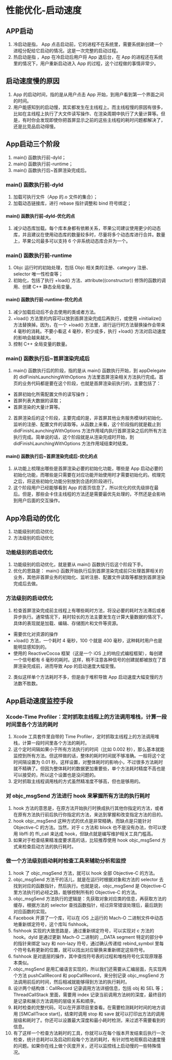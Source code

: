 # 性能优化-启动速度

## APP启动

1. 冷启动是指， App 点击启动前，它的进程不在系统里，需要系统新创建一个进程分配给它启动的情况。这是一次完整的启动过程。
2. 热启动是指 ，App 在冷启动后用户将 App 退后台，在 App 的进程还在系统里的情况下，用户重新启动进入 App 的过程，这个过程做的事情非常少。

## 启动速度慢的原因

1. App 的启动时间，指的是从用户点击 App 开始，到用户看到第一个界面之间的时间。
2. 用户能感知到的启动慢，其实都发生在主线程上。而主线程慢的原因有很多，比如在主线程上执行了大文件读写操作、在渲染周期中执行了大量计算等。但是，有时你会发现即使你把首屏显示之前的这些主线程的耗时问题都解决了，还是比竞品启动得慢。

## App启动三个阶段

1. main() 函数执行前-dyld；
2. main() 函数执行前-runtime；
3. main() 函数执行后~首屏渲染完成后。

### main() 函数执行前-dyld

1. 加载可执行文件（App 的.o 文件的集合）；
2. 加载动态链接库，进行 rebase 指针调整和 bind 符号绑定；

#### main() 函数执行前-dyld-优化的点

1. 减少动态库加载。每个库本身都有依赖关系，苹果公司建议使用更少的动态库，并且建议在使用动态库的数量较多时，尽量将多个动态库进行合并。数量上，苹果公司最多可以支持 6 个非系统动态库合并为一个。

### main() 函数执行前-runtime

1. Objc 运行时的初始处理，包括 Objc 相关类的注册、category 注册、selector 唯一性检查等；
2. 初始化，包括了执行 +load() 方法、attribute((constructor)) 修饰的函数的调用、创建 C++ 静态全局变量。

#### main() 函数执行前-runtime-优化的点

1. 减少加载启动后不会去使用的类或者方法。
2. +load() 方法里的内容可以放到首屏渲染完成后再执行，或使用 +initialize() 方法替换掉。因为，在一个 +load() 方法里，进行运行时方法替换操作会带来 4 毫秒的消耗。不要小看这 4 毫秒，积少成多，执行 +load() 方法对启动速度的影响会越来越大。
3. 控制 C++ 全局变量的数量。

### main() 函数执行后~首屏渲染完成后

1. main() 函数执行后的阶段，指的是从 main() 函数执行开始，到 appDelegate 的 didFinishLaunchingWithOptions 方法里首屏渲染相关方法执行完成。首页的业务代码都是要在这个阶段，也就是首屏渲染前执行的，主要包括了：
  - 首屏初始化所需配置文件的读写操作；
  - 首屏列表大数据的读取；
  - 首屏渲染的大量计算等。
2. 首屏渲染后的这个阶段，主要完成的是，非首屏其他业务服务模块的初始化、监听的注册、配置文件的读取等。从函数上来看，这个阶段指的就是截止到 didFinishLaunchingWithOptions 方法作用域内执行首屏渲染之后的所有方法执行完成。简单说的话，这个阶段就是从渲染完成时开始，到 didFinishLaunchingWithOptions 方法作用域结束时结束。

#### main() 函数执行后~首屏渲染完成后-优化的点

1. 从功能上梳理出哪些是首屏渲染必要的初始化功能，哪些是 App 启动必要的初始化功能，而哪些是只需要在对应功能开始使用时才需要初始化的。梳理完之后，将这些初始化功能分别放到合适的阶段进行。
2. 这个阶段用户已经能够看到 App 的首页信息了，所以优化的优先级排在最后。但是，那些会卡住主线程的方法还是需要最优先处理的，不然还是会影响到用户后面的交互操作。

## App冷启动的优化

1. 功能级别的启动优化
2. 方法级别的启动优化

### 功能级别的启动优化

1. 功能级别的启动优化，就是要从 main() 函数执行后这个阶段下手。
2. 优化的思路是： main() 函数开始执行后到首屏渲染完成前只处理首屏相关的业务，其他非首屏业务的初始化、监听注册、配置文件读取等都放到首屏渲染完成后去做。

### 方法级别的启动优化

1. 检查首屏渲染完成前主线程上有哪些耗时方法，将没必要的耗时方法滞后或者异步执行。通常情况下，耗时较长的方法主要发生在计算大量数据的情况下，具体的表现就是加载、编辑、存储图片和文件等资源。
  - 需要优化对资源的操作
  - +load() 方法，一个耗时 4 毫秒，100 个就是 400 毫秒，这种耗时用户也是能明显感知到的。
  - 使用的 ReactiveCocoa 框架（这是一个 iOS 上的响应式编程框架），每创建一个信号都有 6 毫秒的耗时。这样，稍不注意各种信号的创建就都被放在了首屏渲染完成前，进而导致 App 的启动速度大幅变慢。
2. 类似这样单个方法耗时不多，但是由于堆积导致 App 启动速度大幅变慢的方法数不胜数。

## App启动速度监控手段

### Xcode-Time Profiler：定时抓取主线程上的方法调用堆栈，计算一段时间里各个方法的耗时

1. Xcode 工具套件里自带的 Time Profiler，定时抓取主线程上的方法调用堆栈，计算一段时间里各个方法的耗时。
2. 这个定时间隔如果小于所有方法执行的时间（比如 0.002 秒），那么基本就能监控到所有方法。但这样做的话，整体的耗时时间就不够准确。一般将这个定时间隔设置为 0.01 秒。这样设置，对整体耗时的影响小，不过很多方法耗时就不精确了。但因为整体耗时的数据更加重要些，单个方法耗时精度不高也是可以接受的，所以这个设置也是没问题的。
3. 定时抓取主线程调用栈的方式虽然精准度不够高，但也是够用的。

### 对 objc_msgSend 方法进行 hook 来掌握所有方法的执行耗时

1. hook 方法的意思是，在原方法开始执行时换成执行其他你指定的方法，或者在原有方法执行前后执行你指定的方法，来达到掌握和改变指定方法的目的。
2. hook objc_msgSend 这种方式的优点是非常精确，而缺点是只能针对 Objective-C 的方法。当然，对于 c 方法和 block 也不是没有办法，你可以使用 libffi 的 ffi_call 来达成 hook，但缺点就是编写维护相关工具门槛高。
3. 如果对于检查结果精准度要求高的话，比较推荐使用 hook objc_msgSend 方式来检查启动方法的执行耗时。

### 做一个方法级别启动耗时检查工具来辅助分析和监控

1. hook 了 objc_msgSend 方法，就可以 hook 全部 Objective-C 的方法。
2. objc_msgSend 方法干的活儿，就是在运行时根据对象和方法的 selector 去找到对应的函数指针，然后执行。也就是说，objc_msgSend 是 Objective-C 里方法执行的必经之路，能够控制所有的 Objective-C 的方法。
3. objc_msgSend 方法执行的逻辑是：先获取对象对应类的信息，再获取方法的缓存，根据方法的 selector 查找函数指针，经过异常错误处理后，最后跳到对应函数的实现。
4. Facebook 开源了一个库，可以在 iOS 上运行的 Mach-O 二进制文件中动态地重新绑定符号，这个库叫 fishhook。
5. fishhook 实现的大致思路是，通过重新绑定符号，可以实现对 c 方法的 hook。dyld 是通过更新 Mach-O 二进制的 __DATA segment 特定的部分中的指针来绑定 lazy 和 non-lazy 符号，通过确认传递给 rebind_symbol 里每个符号名称更新的位置，就可以找出对应替换来重新绑定这些符号。
6. fishhook 是对底层的操作，其中查找符号表的过程和堆栈符号化实现原理基本类似。
7. objc_msgSend 是用汇编语言实现的，所以我们还需要从汇编层面，先实现两个方法 pushCallRecord 和 popCallRecord，来分别记录 objc_msgSend 方法调用前后的时间，然后相减就能够得到方法的执行耗时。
8. 设计两个结构体：CallRecord 记录调用方法详细信息，包括 obj 和 SEL 等；ThreadCallStack 里面，需要用 index 记录当前调用方法树的深度，最终目的是记录和展示方法调用的层级关系和顺序。
9. 耗时检查的完整代码，可以在开源项目里查看。在需要检测耗时时间的地方调用 [SMCallTrace start]，结束时调用 stop 和 save 就可以打印出方法的调用层级和耗时了。你还可以设置最大深度和最小耗时检测，来过滤不需要看到的信息。
10. 有了这样一个检查方法耗时的工具，你就可以在每个版本开发结束后执行一次检查，统计总耗时以及启动阶段每个方法的耗时，有针对性地观察启动速度慢的问题。如果你在线上做个灰度开关，还可以监控线上启动慢的一些特殊情况。